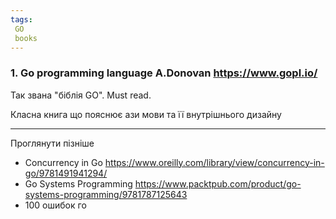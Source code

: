 ```yaml
---
tags:
 GO
 books
---
```


### 1. Go programming language A.Donovan https://www.gopl.io/

Так звана "біблія GO". 
Must read.

Класна книга що пояснює ази мови та її внутрішнього дизайну

---

Проглянути пізніше

-  Concurrency in Go https://www.oreilly.com/library/view/concurrency-in-go/9781491941294/
-  Go Systems Programming https://www.packtpub.com/product/go-systems-programming/9781787125643
- 100 ошибок го